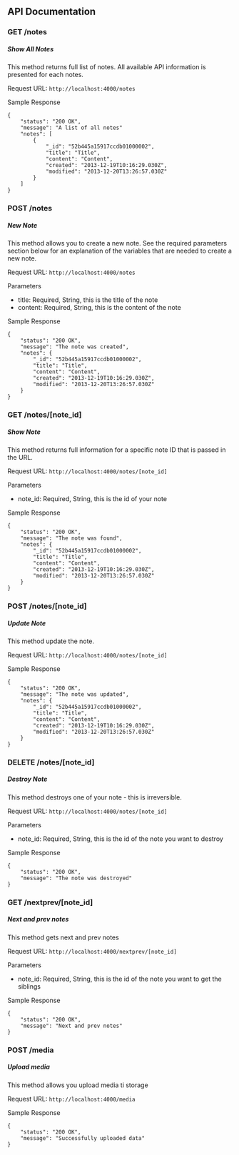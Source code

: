 ## API Documentation ##

### GET /notes ###
##### Show All Notes #####
This method returns full list of notes. All available API information is presented for each notes.

Request URL:
``` http://localhost:4000/notes ```

Sample Response
```
{
    "status": "200 OK",
    "message": "A list of all notes"
    "notes": [
        {
            "_id": "52b445a15917ccdb01000002",
            "title": "Title",
            "content": "Content",
            "created": "2013-12-19T10:16:29.030Z",
            "modified": "2013-12-20T13:26:57.030Z"
        }
    ]
}
```



### POST /notes ###
##### New Note #####
This method allows you to create a new note. See the required parameters section below for an explanation of the variables that are needed to create a new note.

Request URL:
``` http://localhost:4000/notes ```

Parameters
* title: Required, String, this is the title of the note
* content: Required, String, this is the content of the note

Sample Response
```
{
    "status": "200 OK",
    "message": "The note was created",
    "notes": {
        "_id": "52b445a15917ccdb01000002",
        "title": "Title",
        "content": "Content",
        "created": "2013-12-19T10:16:29.030Z",
        "modified": "2013-12-20T13:26:57.030Z"
    }
}
```



### GET /notes/[note_id] ###
##### Show Note #####
This method returns full information for a specific note ID that is passed in the URL.

Request URL:
``` http://localhost:4000/notes/[note_id] ```

Parameters
* note_id: Required, String, this is the id of your note

Sample Response
```
{
    "status": "200 OK",
    "message": "The note was found",
    "notes": {
        "_id": "52b445a15917ccdb01000002",
        "title": "Title",
        "content": "Content",
        "created": "2013-12-19T10:16:29.030Z",
        "modified": "2013-12-20T13:26:57.030Z"
    }
}
```



### POST /notes/[note_id] ###
##### Update Note #####
This method update the note.

Request URL:
``` http://localhost:4000/notes/[note_id] ```

Sample Response
```
{
    "status": "200 OK",
    "message": "The note was updated",
    "notes": {
        "_id": "52b445a15917ccdb01000002",
        "title": "Title",
        "content": "Content",
        "created": "2013-12-19T10:16:29.030Z",
        "modified": "2013-12-20T13:26:57.030Z"
    }
}
```



### DELETE /notes/[note_id] ###
##### Destroy Note #####
This method destroys one of your note - this is irreversible.

Request URL:
``` http://localhost:4000/notes/[note_id] ```

Parameters
* note_id: Required, String, this is the id of the note you want to destroy

Sample Response
```
{
    "status": "200 OK",
    "message": "The note was destroyed"
}
```



### GET /nextprev/[note_id] ###
##### Next and prev notes #####
This method gets next and prev notes

Request URL:
``` http://localhost:4000/nextprev/[note_id] ```

Parameters
* note_id: Required, String, this is the id of the note you want to get the siblings

Sample Response
```
{
    "status": "200 OK",
    "message": "Next and prev notes"
}
```



### POST /media ###
##### Upload media #####
This method allows you upload media ti storage

Request URL:
``` http://localhost:4000/media ```

Sample Response
```
{
    "status": "200 OK",
    "message": "Successfully uploaded data"
}
```


